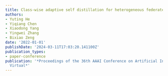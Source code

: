 ```yaml
---
title: Class-wise adaptive self distillation for heterogeneous federated learning
authors:
- Yuting He
- Yiqiang Chen
- Xiaodong Yang
- Yingwei Zhang
- Bixiao Zeng
date: '2022-01-01'
publishDate: '2024-03-11T17:03:20.141100Z'
publication_types:
- paper-conference
publication: '*Proceedings of the 36th AAAI Conference on Artificial Intelligence,
  Virtual*'
---
```

